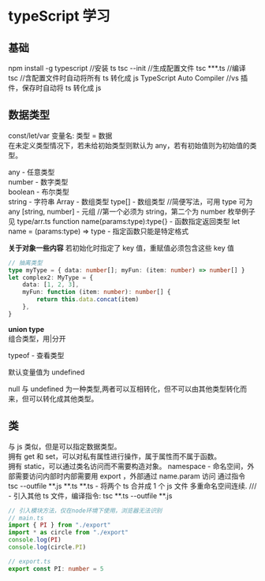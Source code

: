 # typeScript 学习

## 基础

npm install -g typescript //安装 ts
tsc --init //生成配置文件
tsc \*\*\*.ts //编译
tsc //含配置文件时自动将所有 ts 转化成 js
TypeScript Auto Compiler //vs 插件，保存时自动将 ts 转化成 js

## 数据类型

const/let/var 变量名: 类型 = 数据  
在未定义类型情况下，若未给初始类型则默认为 any，若有初始值则为初始值的类型。

any - 任意类型  
number - 数字类型  
boolean - 布尔类型  
string - 字符串
Array<type> - 数组类型
type[] - 数组类型 //简便写法，可用 type 可为 any
[string, number] - 元组 //第一个必须为 string，第二个为 number
枚举例子见 type/arr.ts
function name(params:type):type{} - 函数指定返回类型
let name = (params:type) => type - 指定函数只能是特定格式

**关于对象一些内容**
若初始化时指定了 key 值，重赋值必须包含这些 key 值

```ts
// 抽离类型
type myType = { data: number[]; myFun: (item: number) => number[] }
let complex2: MyType = {
	data: [1, 2, 3],
	myFun: function (item: number): number[] {
		return this.data.concat(item)
	},
}
```

**union type**  
组合类型，用|分开

typeof - 查看类型

默认变量值为 undefined

null 与 undefined 为一种类型,两者可以互相转化，但不可以由其他类型转化而来，但可以转化成其他类型。

## 类

与 js 类似，但是可以指定数据类型。  
拥有 get 和 set，可以对私有属性进行操作，属于属性而不属于函数。  
拥有 static，可以通过类名访问而不需要构造对象。
namespace - 命名空间，外部需要访问内部时内部需要用 export ，外部通过 name.param 访问
通过指令 tsc --outfile **.js **.ts \*\*.ts - 将两个 ts 合并成 1 个 js 文件
多重命名空间连续.
/// <reference path="circle.ts"/> - 引入其他 ts 文件，编译指令: tsc **.ts --outfile **.js

```ts
// 引入模块方法，仅在node环境下使用，浏览器无法识别
// main.ts
import { PI } from "./export"
import * as circle from "./export"
console.log(PI)
console.log(circle.PI)

// export.ts
export const PI: number = 5
```
